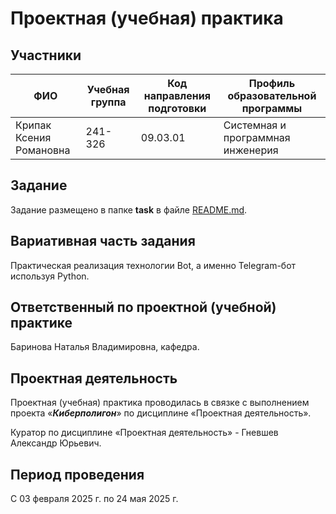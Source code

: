 # Проектная (учебная) практика

## Участники

| ФИО | Учебная группа | Код направления подготовки | Профиль образовательной программы |
|-|-|-|-|
| Крипак Ксения Романовна | 241-326 | 09.03.01 | Системная и программная инженерия |

## Задание

Задание размещено в папке **task** в файле [README.md](task/README.md).

## Вариативная часть задания

Практическая реализация технологии Bot, а именно Telegram-бот используя Python.

## Ответственный по проектной (учебной) практике

Баринова Наталья Владимировна, кафедра.

## Проектная деятельность

Проектная (учебная) практика проводилась в связке с выполнением проекта «***Киберполигон***» по дисциплине «Проектная деятельность».

Куратор по дисциплине «Проектная деятельность» - Гневшев Александр Юрьевич.

## Период проведения

С 03 февраля 2025 г. по 24 мая 2025 г.
